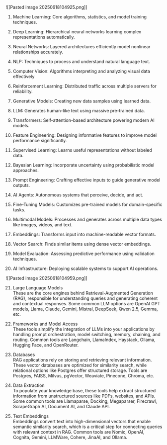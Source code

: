 ![[Pasted image 20250618104925.png]]

1. Machine Learning: Core algorithms, statistics, and model training techniques.
    
2. Deep Learning: Hierarchical neural networks learning complex representations automatically.
    
3. Neural Networks: Layered architectures efficiently model nonlinear relationships accurately.
    
4. NLP: Techniques to process and understand natural language text.
    
5. Computer Vision: Algorithms interpreting and analyzing visual data effectively
    
6. Reinforcement Learning: Distributed traffic across multiple servers for reliability.
    
7. Generative Models: Creating new data samples using learned data.
    
8. LLM: Generates human-like text using massive pre-trained data.
    
9. Transformers: Self-attention-based architecture powering modern AI models.
    
10. Feature Engineering: Designing informative features to improve model performance significantly.
    
11. Supervised Learning: Learns useful representations without labeled data.
    
12. Bayesian Learning: Incorporate uncertainty using probabilistic model approaches.
    
13. Prompt Engineering: Crafting effective inputs to guide generative model outputs.
    
14. AI Agents: Autonomous systems that perceive, decide, and act.
    
15. Fine-Tuning Models: Customizes pre-trained models for domain-specific tasks.
    
16. Multimodal Models: Processes and generates across multiple data types like images, videos, and text.
    
17. Embeddings: Transforms input into machine-readable vector formats.
    
18. Vector Search: Finds similar items using dense vector embeddings.
    
19. Model Evaluation: Assessing predictive performance using validation techniques.
    
20. AI Infrastructure: Deploying scalable systems to support AI operations.
    
![[Pasted image 20250618104959.png]]

21. Large Language Models  
    These are the core engines behind Retrieval-Augmented Generation (RAG), responsible for understanding queries and generating coherent and contextual responses. Some common LLM options are OpenAI GPT models, Llama, Claude, Gemini, Mistral, DeepSeek, Qwen 2.5, Gemma, etc.
    
22. Frameworks and Model Access  
    These tools simplify the integration of LLMs into your applications by handling prompt orchestration, model switching, memory, chaining, and routing. Common tools are Langchain, LlamaIndex, Haystack, Ollama, Hugging Face, and OpenRouter.
    
23. Databases  
    RAG applications rely on storing and retrieving relevant information. These vector databases are optimized for similarity search, while relational options like Postgres offer structured storage. Tools are Postgres, FAISS, Milvus, pgVector, Weaviate, Pinecone, Chroma, etc.
    
24. Data Extraction  
    To populate your knowledge base, these tools help extract structured information from unstructured sources like PDFs, websites, and APIs. Some common tools are Llamaparse, Docking, Megaparser, Firecrawl, ScrapeGraph AI, Document AI, and Claude API.
    
25. Text Embeddings  
    Embeddings convert text into high-dimensional vectors that enable semantic similarity search, which is a critical step for connecting queries with relevant context in RAG. Common tools are Nomic, OpenAI, Cognita, Gemini, LLMWare, Cohere, JinaAI, and Ollama.

